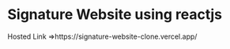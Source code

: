 <h1>Signature Website using reactjs</h1>
<p>Hosted Link =>https://signature-website-clone.vercel.app/
</p>
